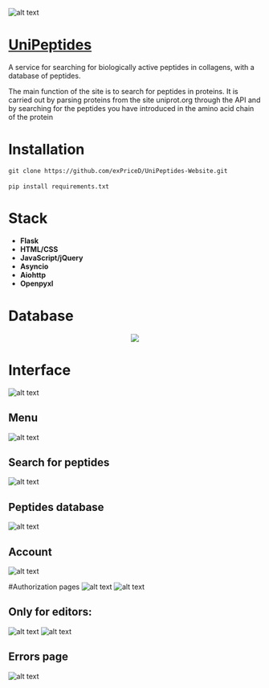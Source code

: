 ![alt text](https://github.com/exPriceD/UniPeptides-PyQt-App/blob/master/static/images/logo_for_readme.png)
# [UniPeptides](https://unipeptides.ru)
A service for searching for biologically active peptides in collagens, with a database of peptides.

The main function of the site is to search for peptides in proteins. It is carried out by parsing proteins from the site uniprot.org through the API and by searching for the peptides you have introduced in the amino acid chain of the protein

# Installation
`git clone https://github.com/exPriceD/UniPeptides-Website.git`\
\
`pip install requirements.txt`

# Stack
- **Flask**
- **HTML/CSS**
- **JavaScript/jQuery**
- **Asyncio**
- **Aiohttp**
- **Openpyxl**

# Database
<p align="center">
  <img src="https://github.com/exPriceD/UniPeptides-Website/blob/master/static/images/database.drawio.svg"/>
</p>

# Interface
![alt text](https://github.com/exPriceD/UniPeptides-Website/blob/master/static/images/prew.png)

## Menu
![alt text](https://github.com/exPriceD/UniPeptides-Website/blob/master/static/images/menu.png)

## Search for peptides
![alt text](https://github.com/exPriceD/UniPeptides-Website/blob/master/static/images/search.png)

## Peptides database
![alt text](https://github.com/exPriceD/UniPeptides-Website/blob/master/static/images/database.png)

## Account
![alt text](https://github.com/exPriceD/UniPeptides-Website/blob/master/static/images/account.png)

#Authorization pages
![alt text](https://github.com/exPriceD/UniPeptides-Website/blob/master/static/images/login.png)
![alt text](https://github.com/exPriceD/UniPeptides-Website/blob/master/static/images/register.png)

## Only for editors:
![alt text](https://github.com/exPriceD/UniPeptides-Website/blob/master/static/images/panel_db.png)
![alt text](https://github.com/exPriceD/UniPeptides-Website/blob/master/static/images/panel_req.png)

## Errors page
![alt text](https://github.com/exPriceD/UniPeptides-Website/blob/master/static/images/errors.png)
